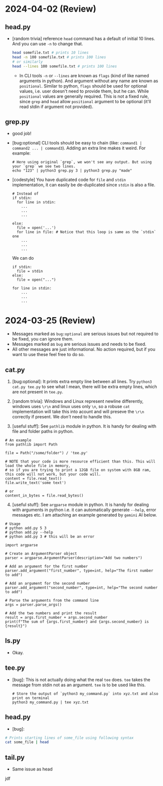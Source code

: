 # 2024-04-02 (Review)
## head.py
- [random trivia] reference `head` command has a default of initial 10 lines. And you can use `-n` to change that.
  ```bash
  head somefile.txt # prints 10 lines
  head -n 100 somefile.txt # prints 100 lines
  # or similarly
  head --lines 100 somefile.txt # prints 100 lines
  ```
  - In CLI tools `-n` or `--lines` are known as `flags` (kind of like named arguments in python). And argument without any name are known as `positional`. Similar to python, `flags` should be used for optional values, i.e. user doesn't need to provide them, but he can. While `positional` values are generally required. This is not a fixed rule, since `grep` and `head` allow `positional` argument to be optional (it'll read stdin if argument not provided).

## grep.py
- good job!
- [bug:optional] CLI tools should be easy to chain (like: `command1 | command2 ... | command3`). Adding an extra line makes it weird. For example:
  ```
  # Here using original `grep`, we won't see any output. But using your `grep` we see two lines.
  echo "123" | python3 grep.py 3 | python3 grep.py "made"
  ```

- [codestyle] You have duplicated code for `file` and `stdin` implementation, it can easily be de-duplicated since `stdin` is also a file.
  ```python3
  # Instead of 
  if stdin:
    for line in stdin:
      ...
      ...
      ...

  else:
    file = open('...')
    for line in file: # Notice that this loop is same as the `stdin` one
      ...
      ...
      ...
  ```

  We can do
  ```python3
  if stdin:
    file = stdin
  else:
    file = open("...")

  for line in stdin:
      ...
      ...
      ...

  ```




# 2024-03-25 (Review)
- Messages marked as `bug:optional` are serious issues but not required to be fixed, you can ignore them.
- Messages marked as `bug` are serious issues and needs to be fixed.
- All other messages are just informational. No action required, but if you want to use these feel free to do so.

## cat.py

1. [bug:optional]: It prints extra empty line between all lines. Try `python3 cat.py tee.py` to see what I mean, there will be extra empty lines, which are not present in `tee.py`.

2. [random trivia]: Windows and Linux represent newline differently, windows uses `\r\n` and linux uses only `\n`, so a robuse `cat` implementation will take this into acount and will preseve the `\r\n` correctly if present. We _don't_ need to handle this. 

3. [useful stuff]: See `pathlib` module in python. It is handy for dealing with file and folder paths in python. 
  ```python3
  # An example
  from pathlib import Path

  file = Path("/some/folder") / 'tee.py'

  # NOTE that your code is more resource efficient than this. This will load the whole file in memory,
  # so if you are trying to print a 12GB file on system with 8GB ram, this code will not work, but your code will.
  content = file.read_text()
  file.write_text('some text')

  # or
  content_in_bytes = file.read_bytes()
  ```

4. [useful stuff]: See `argparse` module in python. It is handy for dealing with arguments in python i.e. it can automatically generate `--help`, error messages etc. I am attaching an example generated by `gemini` AI below.
  ```python3
  # Usage
  # python add.py 5 3
  # python add.py --help
  # python add.py 3 # this will be an error

  import argparse

  # Create an ArgumentParser object
  parser = argparse.ArgumentParser(description="Add two numbers")

  # Add an argument for the first number
  parser.add_argument("first_number", type=int, help="The first number to add")

  # Add an argument for the second number
  parser.add_argument("second_number", type=int, help="The second number to add")

  # Parse the arguments from the command line
  args = parser.parse_args()

  # Add the two numbers and print the result
  result = args.first_number + args.second_number
  print(f"The sum of {args.first_number} and {args.second_number} is {result}")
  ```

## ls.py
- Okay.


## tee.py
- [bug]: This is not actually doing what the real `tee` does. `tee` takes the message from stdin not as an argument. `tee` is to be used like this. 
  ```
  # Store the output of `python3 my_command.py` into xyz.txt and also print on terminal
  python3 my_command.py | tee xyz.txt
  ```

## head.py
- [bug]: 
```sh
# Prints starting lines of some_file using following syntax
cat some_file | head
```

## tail.py
- Same issue as head

jdf